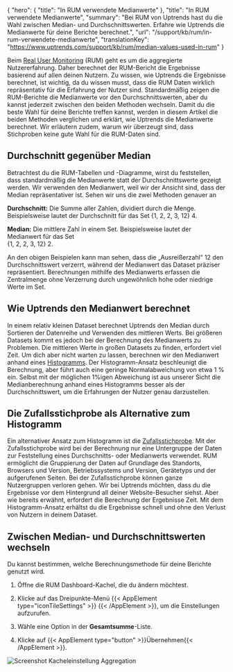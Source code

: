 {
  "hero": {
    "title": "In RUM verwendete Medianwerte"
  },
  "title": "In RUM verwendete Medianwerte",
  "summary": "Bei RUM von Uptrends hast du die Wahl zwischen Median- und Durchschnittswerten. Erfahre wie Uptrends die Medianwerte für deine Berichte berechnet.",
  "url": "/support/kb/rum/in-rum-verwendete-medianwerte",
  "translationKey": "https://www.uptrends.com/support/kb/rum/median-values-used-in-rum"
}

Beim [Real User Monitoring](/produkte/real-user-monitoring) (RUM) geht es um die aggregierte Nutzererfahrung. Daher berechnet der RUM-Bericht die Ergebnisse basierend auf allen deinen Nutzern. Zu wissen, wie Uptrends die Ergebnisse berechnet, ist wichtig, da du wissen musst, dass die RUM Daten wirklich repräsentativ für die Erfahrung der Nutzer sind. Standardmäßig zeigen die RUM-Berichte die Medianwerte vor den Durchschnittswerten, aber du kannst jederzeit zwischen den beiden Methoden wechseln. Damit du die beste Wahl für deine Berichte treffen kannst, werden in diesem Artikel die beiden Methoden verglichen und erklärt, wie Uptrends die Medianwerte berechnet. Wir erläutern zudem, warum wir überzeugt sind, dass Stichproben keine gute Wahl für die RUM-Daten sind.

## Durchschnitt gegenüber Median

Betrachtest du die RUM-Tabellen und -Diagramme, wirst du feststellen, dass standardmäßig die Medianwerte statt der Durchschnittswerte gezeigt werden. Wir verwenden den Medianwert, weil wir der Ansicht sind, dass der Median repräsentativer ist. Sehen wir uns die zwei Methoden genauer an

**Durchschnitt:** Die Summe aller Zahlen, dividiert durch die Menge. Beispielsweise lautet der Durchschnitt für das Set {1, 2, 2, 3, 12} 4.

**Median:** Die mittlere Zahl in einem Set. Beispielsweise lautet der Medianwert für das Set  
{1, 2, 2, 3, 12} 2.

An den obigen Beispielen kann man sehen, dass die „Ausreißerzahl“ 12 den Durchschnittswert verzerrt, während der Medianwert das Dataset präziser repräsentiert. Berechnungen mithilfe des Medianwerts erfassen die Zentralmenge ohne Verzerrung durch ungewöhnlich hohe oder niedrige Werte im Set. 

## Wie Uptrends den Medianwert berechnet

In einem relativ kleinen Dataset berechnet Uptrends den Median durch Sortieren der Datenreihe und Verwenden des mittleren Werts. Bei größeren Datasets kommt es jedoch bei der Berechnung des Medianwerts zu Problemen. Die mittleren Werte in großen Datasets zu finden, erfordert viel Zeit. Um dich aber nicht warten zu lassen, berechnen wir den Medianwert anhand eines [Histogramms](https://en.wikipedia.org/wiki/Histogram). Der Histogramm-Ansatz beschleunigt die Berechnung, aber führt auch eine geringe Normalabweichung von etwa 1 % ein. Selbst mit der möglichen 1%igen Abweichung ist aus unserer Sicht die Medianberechnung anhand eines Histogramms besser als der Durchschnittswert, um die Erfahrungen der Nutzer genau darzustellen.

## Die Zufallsstichprobe als Alternative zum Histogramm 

Ein alternativer Ansatz zum Histogramm ist die [Zufallsstichprobe](https://support.google.com/analytics/answer/2637192?hl=en). Mit der Zufallsstichprobe wird bei der Berechnung nur eine Untergruppe der Daten zur Feststellung eines Durchschnitts- oder Medianwerts verwendet. RUM ermöglicht die Gruppierung der Daten auf Grundlage des Standorts, Browsers und Version, Betriebssystems und Version, Gerätetyps und der aufgerufenen Seiten. Bei der Zufallsstichprobe können ganze Nutzergruppen verloren gehen. Wir bei Uptrends möchten, dass du die Ergebnisse vor dem Hintergrund all deiner Website-Besucher siehst. Aber wie bereits erwähnt, erfordert die Berechnung der Ergebnisse Zeit. Mit dem Histogramm-Ansatz erhältst du die Ergebnisse schnell und ohne den Verlust von Nutzern in deinem Dataset.

## Zwischen Median- und Durchschnittswerten wechseln

Du kannst bestimmen, welche Berechnungsmethode für deine Berichte genutzt wird.

1.  Öffne die RUM Dashboard-Kachel, die du ändern möchtest.

2.  Klicke auf das Dreipunkte-Menü {{< AppElement type="iconTileSettings" >}} {{< /AppElement >}}, um die Einstellungen aufzurufen.

3.  Wähle eine Option in der **Gesamtsumme**-Liste.

4.  Klicke auf {{< AppElement type="button" >}}Übernehmen{{< /AppElement >}}.

![Screenshot Kacheleinstellung Aggregation](/img/content/scr_RUM-tile-median-average.min.png)
